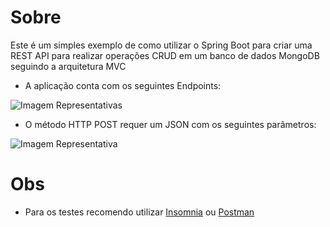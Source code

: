 # Sobre
Este é um simples exemplo de como utilizar o Spring Boot para criar uma REST API para realizar operações CRUD em um banco de dados MongoDB seguindo a arquitetura MVC

- A aplicação conta com os seguintes Endpoints: 

![Imagem Representativas](https://iili.io/JvpHj4e.png)

- O método HTTP POST requer um JSON com os seguintes parâmetros:

![Imagem Representativa](https://iili.io/Jvp2Oan.png)

# Obs
- Para os testes recomendo utilizar [Insomnia](https://insomnia.rest/download) ou [Postman](https://www.postman.com/downloads/)